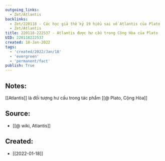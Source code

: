 ```yaml
---
outgoing_links:
  - Zet/Atlantis
backlinks:
  - Zet/220118 - Các học giả thế kỷ 19 hiểu sai về Atlantis của Plato
  - Zet/Atlantis
title: 220118-222537 - Atlantis được hư cấu trong Cộng Hòa của Plato
UID: 220118222537
created: 18-Jan-2022
tags:
  - 'created/2022/Jan/18'
  - 'evergreen'
  - 'permanent/fact'
publish: True
---
```

## Notes:
[[Atlantis]] là đối tượng hư cấu trong tác phẩm [[@ Plato, Cộng Hòa]]

## Source:
- [[@ wiki, Atlantis]]



## Created:
- [[2022-01-18]]
